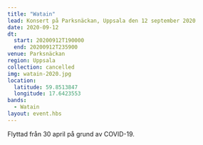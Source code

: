 ```yaml
---
title: "Watain"
lead: Konsert på Parksnäckan, Uppsala den 12 september 2020
date: 2020-09-12
dt:
  start: 20200912T190000
  end: 20200912T235900
venue: Parksnäckan
region: Uppsala
collection: cancelled
img: watain-2020.jpg
location:
  latitude: 59.8513847
  longitude: 17.6423553
bands:
  - Watain
layout: event.hbs
---
```


Flyttad från 30 april på grund av COVID-19.

